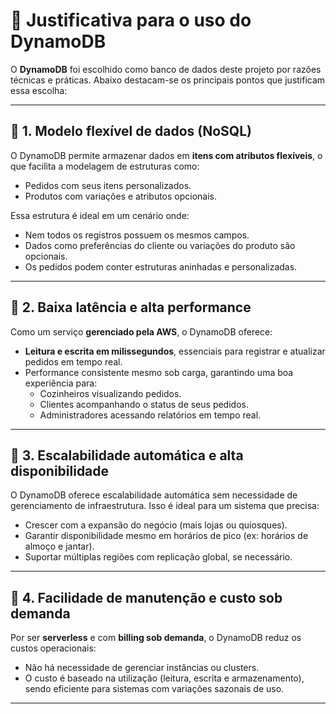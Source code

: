 # 🧾 Justificativa para o uso do DynamoDB

O **DynamoDB** foi escolhido como banco de dados deste projeto por razões técnicas e práticas. Abaixo destacam-se os principais pontos que justificam essa escolha:

---

## 📌 1. Modelo flexível de dados (NoSQL)

O DynamoDB permite armazenar dados em **itens com atributos flexíveis**, o que facilita a modelagem de estruturas como:

- Pedidos com seus itens personalizados.
- Produtos com variações e atributos opcionais.

Essa estrutura é ideal em um cenário onde:

- Nem todos os registros possuem os mesmos campos.
- Dados como preferências do cliente ou variações do produto são opcionais.
- Os pedidos podem conter estruturas aninhadas e personalizadas.

---

## 📌 2. Baixa latência e alta performance

Como um serviço **gerenciado pela AWS**, o DynamoDB oferece:

- **Leitura e escrita em milissegundos**, essenciais para registrar e atualizar pedidos em tempo real.
- Performance consistente mesmo sob carga, garantindo uma boa experiência para:
  - Cozinheiros visualizando pedidos.
  - Clientes acompanhando o status de seus pedidos.
  - Administradores acessando relatórios em tempo real.

---

## 📌 3. Escalabilidade automática e alta disponibilidade

O DynamoDB oferece escalabilidade automática sem necessidade de gerenciamento de infraestrutura. Isso é ideal para um sistema que precisa:

- Crescer com a expansão do negócio (mais lojas ou quiosques).
- Garantir disponibilidade mesmo em horários de pico (ex: horários de almoço e jantar).
- Suportar múltiplas regiões com replicação global, se necessário.

---

## 📌 4. Facilidade de manutenção e custo sob demanda

Por ser **serverless** e com **billing sob demanda**, o DynamoDB reduz os custos operacionais:

- Não há necessidade de gerenciar instâncias ou clusters.
- O custo é baseado na utilização (leitura, escrita e armazenamento), sendo eficiente para sistemas com variações sazonais de uso.

---
